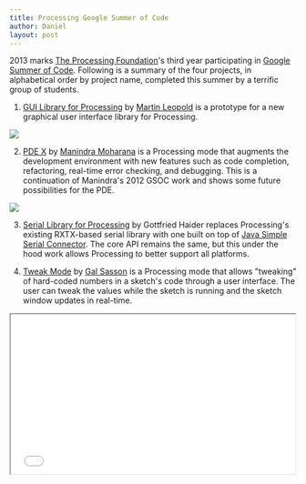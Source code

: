 ```yaml
---
title: Processing Google Summer of Code
author: Daniel
layout: post
---
```


2013 marks [The Processing Foundation](http://processing.org)'s third year participating in [Google Summer of Code](https://developers.google.com/open-source/soc/).  Following is a summary of the four projects, in alphabetical order by project name, completed this summer by a terrific group of students.


1) [GUI Library for Processing](http://martinleopold.com/pui/) by [Martin Leopold](http://martinleopold.com/pui/) is a prototype for a new graphical user interface library for Processing.

<a href="http://martinleopold.com/pui/" rel="bookmark" title="Permanent Link to A Graphical User Interface Library for Processing"><img src="http://shiffman.net/images/gui-processing.png"/></a>

2) [PDE X](http://www.mkmoharana.com/2013/09/announcing-pde-x.html) by [Manindra Moharana](http://www.mkmoharana.com/) is a Processing mode that augments the development environment with new features such as code completion, refactoring, real-time error checking, and debugging.  This is a continuation of Manindra's 2012 GSOC work and shows some future possibilities for the PDE.

<a href="(http://www.mkmoharana.com/2013/09/announcing-pde-x.html)"><img src="http://i.imgur.com/yeem8mb.gif"></a>

3) [Serial Library for Processing](https://github.com/processing/processing/pull/2093) by Gottfried Haider replaces Processing's existing RXTX-based serial library with one built on top of [Java Simple Serial Connector](https://code.google.com/p/java-simple-serial-connector/).   The core API remains the same, but this under the hood work allows Processing to better support all platforms.

4) [Tweak Mode](http://galsasson.com/tweakmode/) by [Gal Sasson](http://galsasson.com/index.html) is a Processing mode that allows "tweaking" of hard-coded numbers in a sketch's code through a user interface.  The user can tweak the values while the sketch is running and the sketch window updates in real-time.  

<iframe src="//player.vimeo.com/video/74028935" width="500" height="281" webkitallowfullscreen mozallowfullscreen allowfullscreen></iframe>






